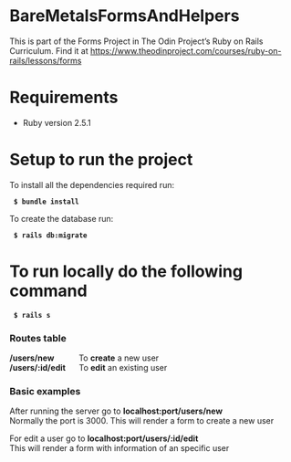# BareMetalsFormsAndHelpers
This is part of the Forms Project in The Odin Project’s Ruby on Rails Curriculum. Find it at 
https://www.theodinproject.com/courses/ruby-on-rails/lessons/forms

# Requirements
 <ul>
  <li>Ruby version 2.5.1</li>
 </ul>
 
 # Setup to run the project

<p>To install all the dependencies required run:</p>
<p><strong><code> $ bundle install </code></strong></p>

<p>To create the database run: </p>
<p><strong><code> $ rails db:migrate </code></strong></p>

# To run locally do the following command
<p><strong><code> $ rails s </code></strong></p>

### Routes table
**/users/new**       &nbsp;&nbsp;&nbsp;&nbsp;&nbsp;&nbsp;&nbsp;&nbsp;&nbsp;&nbsp;To **create** a new user </br>
**/users/:id/edit**  &nbsp;&nbsp;&nbsp;&nbsp;&nbsp;To **edit** an existing user

### Basic examples
<p> After running the server go to <strong> localhost:port/users/new </strong> <br> Normally the port is 3000. This will render a form to create a new user </p>

<p> For edit a user go to <strong> localhost:port/users/:id/edit </strong> <br> This will render a form with information of an specific user </p>
